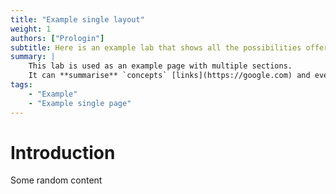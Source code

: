 ```yaml
---
title: "Example single layout"
weight: 1
authors: ["Prologin"]
subtitle: Here is an example lab that shows all the possibilities offered by the theme.
summary: |
    This lab is used as an example page with multiple sections. 
    It can **summarise** `concepts` [links](https://google.com) and everything covered in this subject.
tags: 
    - "Example"
    - "Example single page"
---
```


# Introduction

Some random content
